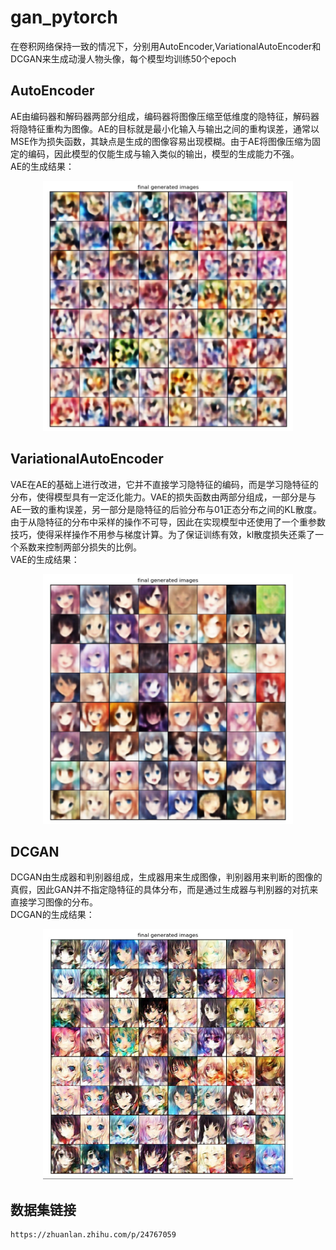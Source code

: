 # gan_pytorch
在卷积网络保持一致的情况下，分别用AutoEncoder,VariationalAutoEncoder和DCGAN来生成动漫人物头像，每个模型均训练50个epoch
## **AutoEncoder**
AE由编码器和解码器两部分组成，编码器将图像压缩至低维度的隐特征，解码器将隐特征重构为图像。AE的目标就是最小化输入与输出之间的重构误差，通常以MSE作为损失函数，其缺点是生成的图像容易出现模糊。由于AE将图像压缩为固定的编码，因此模型的仅能生成与输入类似的输出，模型的生成能力不强。  
AE的生成结果：  
<div align=center><img src="https://github.com/Lijingkan/gan_pytorch/blob/master/images/ae_img.jpeg" width="400" height="400" /></div>

## **VariationalAutoEncoder**
VAE在AE的基础上进行改进，它并不直接学习隐特征的编码，而是学习隐特征的分布，使得模型具有一定泛化能力。VAE的损失函数由两部分组成，一部分是与AE一致的重构误差，另一部分是隐特征的后验分布与01正态分布之间的KL散度。由于从隐特征的分布中采样的操作不可导，因此在实现模型中还使用了一个重参数技巧，使得采样操作不用参与梯度计算。为了保证训练有效，kl散度损失还乘了一个系数来控制两部分损失的比例。  
  VAE的生成结果：  
  <div align=center><img src="https://github.com/Lijingkan/gan_pytorch/blob/master/images/vae_img.jpeg" width="400" height="400" /></div>
  

## **DCGAN**
DCGAN由生成器和判别器组成，生成器用来生成图像，判别器用来判断的图像的真假，因此GAN并不指定隐特征的具体分布，而是通过生成器与判别器的对抗来直接学习图像的分布。  
DCGAN的生成结果：  
<div align=center><img src="https://github.com/Lijingkan/gan_pytorch/blob/master/images/dcgan_img.jpeg" width="400" height="400" /></div>

## 数据集链接
```
https://zhuanlan.zhihu.com/p/24767059
```


